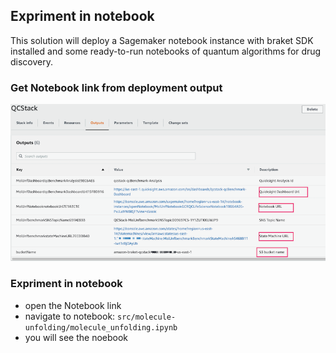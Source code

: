 ## Expriment in notebook

This solution will deploy a Sagemaker notebook instance with braket SDK installed and some ready-to-run notebooks of quantum algorithms for drug discovery.

### Get Notebook link from deployment output

![deployment output](./images/deploy_output.png)


### Expriment in notebook

- open the Notebook link
- navigate to notebook: `src/molecule-unfolding/molecule_unfolding.ipynb`
- you will see the noebook
